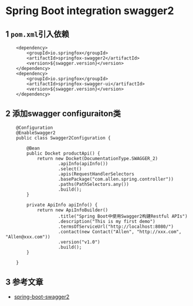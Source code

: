 # Spring Boot integration swagger2

## 1 `pom.xml`引入依赖

        <dependency>
            <groupId>io.springfox</groupId>
            <artifactId>springfox-swagger2</artifactId>
            <version>${swagger.version}</version>
        </dependency>
        <dependency>
            <groupId>io.springfox</groupId>
            <artifactId>springfox-swagger-ui</artifactId>
            <version>${swagger.version}</version>
        </dependency>

## 2 添加swagger configuraiton类

        @Configuration
        @EnableSwagger2
        public class Swagger2Configuration {
        
            @Bean
            public Docket productApi() {
                return new Docket(DocumentationType.SWAGGER_2)
                        .apiInfo(apiInfo())
                        .select()
                        .apis(RequestHandlerSelectors
                        .basePackage("com.allen.spring.controller"))
                        .paths(PathSelectors.any())
                        .build();
            }
        
            private ApiInfo apiInfo() {
                return new ApiInfoBuilder()
                        .title("Spring Boot中使用Swagger2构建Restful APIs")
                        .description("This is my first demo")
                        .termsOfServiceUrl("http://localhost:8080/")
                        .contact(new Contact("Allen", "http://xxx.com", "Allen@xxx.com"))
                        .version("v1.0")
                        .build();
            }
        
        }

## 3 参考文章
* [spring-boot-swagger2](https://mp.weixin.qq.com/s?__biz=MzA4ODIyMzEwMg==&mid=2447533616&idx=1&sn=269192a16202aadbcafd580a0c7c2cc7&chksm=843bba21b34c33378967e40623695dfb38374ecd697b2164bedb1cca28e26852e53629339371&mpshare=1&scene=1&srcid=0808yzl9aBKnkwR3KMKOxx2X#rd)